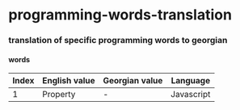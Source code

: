 # programming-words-translation

### translation of specific programming words to georgian

#### words

|Index|English value|Georgian value| Language |
|-----|-------------|--------------|----------|
| 1   |Property     |-|Javascript|
